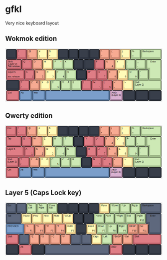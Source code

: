# gfkl
Very nice keyboard layout

## Wokmok edition
![Wokmok](images/wokmok.png)

## Qwerty edition
![Qwerty](images/qwerty.png)

## Layer 5 (Caps Lock key)
![Layer 5](images/layer5.png)
